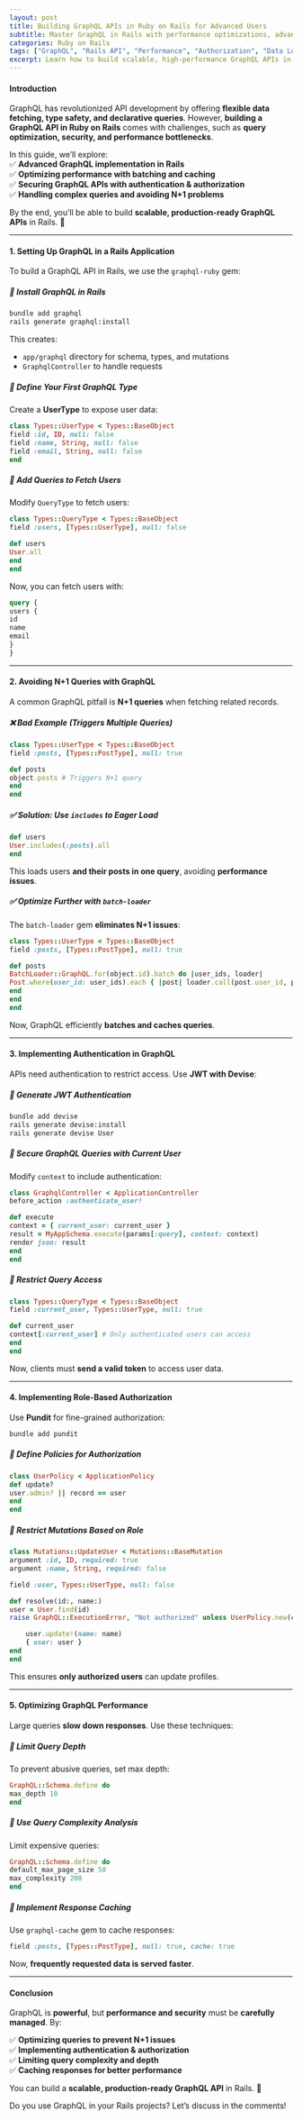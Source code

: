 ```yaml
---
layout: post
title: Building GraphQL APIs in Ruby on Rails for Advanced Users
subtitle: Master GraphQL in Rails with performance optimizations, advanced queries, and real-world best practices.
categories: Ruby on Rails
tags: ["GraphQL", "Rails API", "Performance", "Authorization", "Data Loading"]
excerpt: Learn how to build scalable, high-performance GraphQL APIs in Ruby on Rails using advanced techniques, including query optimization, authorization, and data loading strategies.
---
```


#### **Introduction**
GraphQL has revolutionized API development by offering **flexible data fetching, type safety, and declarative queries**. However, **building a GraphQL API in Ruby on Rails** comes with challenges, such as **query optimization, security, and performance bottlenecks**.

In this guide, we’ll explore:  
✅ **Advanced GraphQL implementation in Rails**  
✅ **Optimizing performance with batching and caching**  
✅ **Securing GraphQL APIs with authentication & authorization**  
✅ **Handling complex queries and avoiding N+1 problems**

By the end, you’ll be able to build **scalable, production-ready GraphQL APIs** in Rails. 🚀

---

#### **1. Setting Up GraphQL in a Rails Application**
To build a GraphQL API in Rails, we use the `graphql-ruby` gem:

##### **📌 Install GraphQL in Rails**
```sh
bundle add graphql
rails generate graphql:install
```  
This creates:
- `app/graphql` directory for schema, types, and mutations
- `GraphqlController` to handle requests

##### **📌 Define Your First GraphQL Type**
Create a **UserType** to expose user data:  
```ruby
class Types::UserType < Types::BaseObject
field :id, ID, null: false
field :name, String, null: false
field :email, String, null: false
end
```

##### **📌 Add Queries to Fetch Users**
Modify `QueryType` to fetch users:  
```ruby
class Types::QueryType < Types::BaseObject
field :users, [Types::UserType], null: false

def users
User.all
end
end
```

Now, you can fetch users with:  
```graphql
query {
users {
id
name
email
}
}
```

---

#### **2. Avoiding N+1 Queries with GraphQL**
A common GraphQL pitfall is **N+1 queries** when fetching related records.

##### **❌ Bad Example (Triggers Multiple Queries)**
```ruby
class Types::UserType < Types::BaseObject
field :posts, [Types::PostType], null: true

def posts
object.posts # Triggers N+1 query
end
end
```

##### **✅ Solution: Use `includes` to Eager Load**
```ruby
def users
User.includes(:posts).all
end
```  
This loads users **and their posts in one query**, avoiding **performance issues**.

##### **✅ Optimize Further with `batch-loader`**
The `batch-loader` gem **eliminates N+1 issues**:  
```ruby
class Types::UserType < Types::BaseObject
field :posts, [Types::PostType], null: true

def posts
BatchLoader::GraphQL.for(object.id).batch do |user_ids, loader|
Post.where(user_id: user_ids).each { |post| loader.call(post.user_id, post) }
end
end
end
```  
Now, GraphQL efficiently **batches and caches queries**.

---

#### **3. Implementing Authentication in GraphQL**
APIs need authentication to restrict access. Use **JWT with Devise**:

##### **📌 Generate JWT Authentication**
```sh
bundle add devise
rails generate devise:install
rails generate devise User
```

##### **📌 Secure GraphQL Queries with Current User**
Modify `context` to include authentication:  
```ruby
class GraphqlController < ApplicationController
before_action :authenticate_user!

def execute
context = { current_user: current_user }
result = MyAppSchema.execute(params[:query], context: context)
render json: result
end
end
```

##### **📌 Restrict Query Access**
```ruby
class Types::QueryType < Types::BaseObject
field :current_user, Types::UserType, null: true

def current_user
context[:current_user] # Only authenticated users can access
end
end
```

Now, clients must **send a valid token** to access user data.

---

#### **4. Implementing Role-Based Authorization**
Use **Pundit** for fine-grained authorization:  
```sh
bundle add pundit
```

##### **📌 Define Policies for Authorization**
```ruby
class UserPolicy < ApplicationPolicy
def update?
user.admin? || record == user
end
end
```

##### **📌 Restrict Mutations Based on Role**
```ruby
class Mutations::UpdateUser < Mutations::BaseMutation
argument :id, ID, required: true
argument :name, String, required: false

field :user, Types::UserType, null: false

def resolve(id:, name:)
user = User.find(id)
raise GraphQL::ExecutionError, "Not authorized" unless UserPolicy.new(context[:current_user], user).update?

    user.update!(name: name)
    { user: user }
end
end
```  
This ensures **only authorized users** can update profiles.

---

#### **5. Optimizing GraphQL Performance**
Large queries **slow down responses**. Use these techniques:

##### **📌 Limit Query Depth**
To prevent abusive queries, set max depth:  
```ruby
GraphQL::Schema.define do
max_depth 10
end
```

##### **📌 Use Query Complexity Analysis**
Limit expensive queries:  
```ruby
GraphQL::Schema.define do
default_max_page_size 50
max_complexity 200
end
```

##### **📌 Implement Response Caching**
Use `graphql-cache` gem to cache responses:  
```ruby
field :posts, [Types::PostType], null: true, cache: true
```

Now, **frequently requested data is served faster**.

---

#### **Conclusion**
GraphQL is **powerful**, but **performance and security** must be **carefully managed**. By:

✅ **Optimizing queries to prevent N+1 issues**  
✅ **Implementing authentication & authorization**  
✅ **Limiting query complexity and depth**  
✅ **Caching responses for better performance**

You can build a **scalable, production-ready GraphQL API** in Rails. 🚀

Do you use GraphQL in your Rails projects? Let’s discuss in the comments!  
